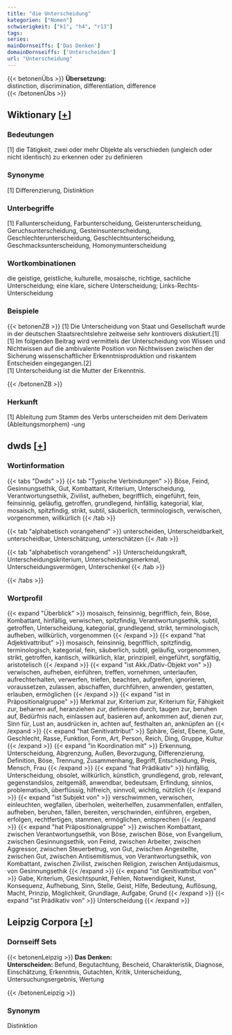 ```yaml
---
title: "die Unterscheidung"
kategorien: ["Nomen"]
schwierigkeit: ["k1", "h4", "r13"]
tags:
series:
mainDornseiffs: ['Das Denken']
domainDornseiffs: ['Unterscheiden']
url: "Unterscheidung"
---
```


{{< betonenÜbs >}}
**Übersetzung:**  
distinction, discrimination, differentiation, difference  
{{< /betonenÜbs >}}

## Wiktionary [[+](https://de.wiktionary.org/wiki/Unterscheidung)]

### Bedeutungen
[1] die Tätigkeit, zwei oder mehr Objekte als verschieden (ungleich oder nicht identisch) zu erkennen oder zu definieren  

### Synonyme
[1] Differenzierung, Distinktion  

### Unterbegriffe
[1] Fallunterscheidung, Farbunterscheidung, Geisterunterscheidung, Geruchsunterscheidung, Gesteinsunterscheidung, Geschlechterunterscheidung, Geschlechtsunterscheidung, Geschmacksunterscheidung, Homonymunterscheidung  

### Wortkombinationen
die geistige, geistliche, kulturelle, mosaische, richtige, sachliche Unterscheidung; eine klare, sichere Unterscheidung; Links-Rechts-Unterscheidung  

### Beispiele
{{< betonenZB >}}
[1] Die Unterscheidung von Staat und Gesellschaft wurde in der deutschen Staatsrechtslehre zeitweise sehr kontrovers diskutiert.[1]  
[1] Im folgenden Beitrag wird vermittels der Unterscheidung von Wissen und Nichtwissen auf die ambivalente Position von Nichtwissen zwischen der Sicherung wissenschaftlicher Erkenntnisproduktion und riskantem Entscheiden eingegangen.[2]  
[1] Unterscheidung ist die Mutter der Erkenntnis.  

{{< /betonenZB >}}
### Herkunft
[1] Ableitung zum Stamm des Verbs unterscheiden mit dem Derivatem (Ableitungsmorphem) -ung  



## dwds [[+](https://www.dwds.de/wb/Unterscheidung)]

### Wortinformation
{{< tabs "Dwds" >}}
{{< tab "Typische Verbindungen" >}}
Böse, Feind, Gesinnungsethik, Gut, Kombattant, Kriterium, Unterscheidung, Verantwortungsethik, Zivilist, aufheben, begrifflich, eingeführt, fein, feinsinnig, geläufig, getroffen, grundlegend, hinfällig, kategorial, klar, mosaisch, spitzfindig, strikt, subtil, säuberlich, terminologisch, verwischen, vorgenommen, willkürlich
{{< /tab >}}

{{< tab "alphabetisch vorangehend" >}}
unterscheiden, Unterscheidbarkeit, unterscheidbar, Unterschätzung, unterschätzen
{{< /tab >}}

{{< tab "alphabetisch vorangehend" >}}
Unterscheidungskraft, Unterscheidungskriterium, Unterscheidungsmerkmal, Unterscheidungsvermögen, Unterschenkel
{{< /tab >}}

{{< /tabs >}}

### Wortprofil
{{< expand "Überblick" >}} mosaisch, feinsinnig, begrifflich, fein, Böse, Kombattant, hinfällig, verwischen, spitzfindig, Verantwortungsethik, subtil, getroffen, Unterscheidung, kategorial, grundlegend, strikt, terminologisch, aufheben, willkürlich, vorgenommen {{< /expand >}}
{{< expand "hat Adjektivattribut" >}} mosaisch, feinsinnig, begrifflich, spitzfindig, terminologisch, kategorial, fein, säuberlich, subtil, geläufig, vorgenommen, strikt, getroffen, kantisch, willkürlich, klar, prinzipiell, eingeführt, sorgfältig, aristotelisch {{< /expand >}}
{{< expand "ist Akk./Dativ-Objekt von" >}} verwischen, aufheben, einführen, treffen, vornehmen, unterlaufen, aufrechterhalten, verwerfen, triefen, beachten, aufgreifen, ignorieren, voraussetzen, zulassen, abschaffen, durchführen, anwenden, gestatten, erlauben, ermöglichen {{< /expand >}}
{{< expand "ist in Präpositionalgruppe" >}} Merkmal zur, Kriterium zur, Kriterium für, Fähigkeit zur, beharren auf, heranziehen zur, definieren durch, taugen zur, beruhen auf, Bedürfnis nach, einlassen auf, basieren auf, ankommen auf, dienen zur, Sinn für, Lust an, ausdrücken in, achten auf, festhalten an, anknüpfen an {{< /expand >}}
{{< expand "hat Genitivattribut" >}} Sphäre, Geist, Ebene, Gute, Geschlecht, Rasse, Funktion, Form, Art, Person, Reich, Ding, Gruppe, Kultur {{< /expand >}}
{{< expand "in Koordination mit" >}} Erkennung, Unterscheidung, Abgrenzung, Außen, Bevorzugung, Differenzierung, Definition, Böse, Trennung, Zusammenhang, Begriff, Entscheidung, Preis, Mensch, Frau {{< /expand >}}
{{< expand "hat Prädikativ" >}} hinfällig, Unterscheidung, obsolet, willkürlich, künstlich, grundlegend, grob, relevant, gegenstandslos, zeitgemäß, anwendbar, bedeutsam, Erfindung, sinnlos, problematisch, überflüssig, hilfreich, sinnvoll, wichtig, nützlich {{< /expand >}}
{{< expand "ist Subjekt von" >}} verschwimmen, verwischen, einleuchten, wegfallen, überholen, weiterhelfen, zusammenfallen, entfallen, aufheben, beruhen, fällen, bereiten, verschwinden, einführen, ergeben, erfolgen, rechtfertigen, stammen, ermöglichen, entsprechen {{< /expand >}}
{{< expand "hat Präpositionalgruppe" >}} zwischen Kombattant, zwischen Verantwortungsethik, von Böse, zwischen Böse, von Evangelium, zwischen Gesinnungsethik, von Feind, zwischen Arbeiter, zwischen Aggressor, zwischen Steuerbetrug, von Gut, zwischen Angestellte, zwischen Gut, zwischen Antisemitismus, von Verantwortungsethik, von Kombattant, zwischen Zivilist, zwischen Religion, zwischen Antijudaismus, von Gesinnungsethik {{< /expand >}}
{{< expand "ist Genitivattribut von" >}} Gabe, Kriterium, Gesichtspunkt, Fehlen, Notwendigkeit, Kunst, Konsequenz, Aufhebung, Sinn, Stelle, Geist, Hilfe, Bedeutung, Auflösung, Macht, Prinzip, Möglichkeit, Grundlage, Aufgabe, Grund {{< /expand >}}
{{< expand "ist Prädikativ von" >}} Unterscheidung {{< /expand >}}

## Leipzig Corpora [[+](https://corpora.uni-leipzig.de/en/res?word=Unterscheidung&corpusId=deu_newscrawl-public_2018)]

### Dornseiff Sets
{{< betonenLeipzig >}}
**Das Denken:**  
**Unterscheiden:** Befund, Begutachtung, Bescheid, Charakteristik, Diagnose, Einschätzung, Erkenntnis, Gutachten, Kritik, Unterscheidung, Untersuchungsergebnis, Wertung  

{{< /betonenLeipzig >}}

### Synonym
Distinktion

